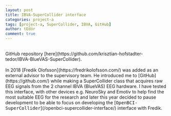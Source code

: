 ```yaml
---
layout: post
title: IBVA-SuperCollider interface
categories: project-a
tags: [project-a, SuperCollider, IBVA, GitHub]
author: tEdör
comment: true
---
```


<!--
make a video demo;
-->
<br>
GitHub repository [here](https://github.com/krisztian-hofstadter-tedor/IBVA-BlueVAS-SuperCollider).
<br><br>
In 2018 [Fredik Olofsson](https://fredrikolofsson.com/) was added as an external advisor to the supervisory team. He introduced me to [GitHub](https://github.com/) while making a SuperCollider class that acquires raw EEG signals from the 2 channel IBVA (BlueVAS) EEG hardware. I have tested this interface, with other devices e.g. NeuroSky and Emotiv to help find the most suitable EEG for the research and later this year decided to pause development to be able to focus on developing the [<kbd>OpenBCI-SuperCollider</kbd>](/openbci-supercollider-interface/) interface with Fredik.
<br>
<br>
